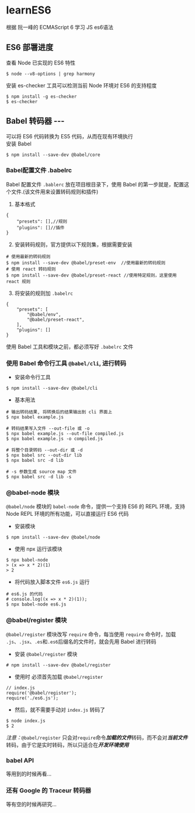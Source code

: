 # learnES6
根据 阮一峰的 ECMAScript 6 学习 JS es6语法
## ES6 部署进度
查看 Node 已实现的 ES6 特性	
```
$ node --v8-options | grep harmony
```
安装 es-checker 工具可以检测当前 Node 环境对 ES6 的支持程度
```
$ npm install -g es-checker
$ es-checker
```
## Babel 转码器 ---
可以将 ES6 代码转换为 ES5 代码，从而在现有环境执行<br>
安装 Babel<br>
```
$ npm install --save-dev @babel/core
```
### Babel配置文件 .babelrc
Babel 配置文件 `.bablerc` 放在项目根目录下，使用 Babel 的第一步就是，配置这个文件.(该文件用来设置转码规则和插件)
1. 基本格式
```
{
	"presets": [],//规则
	"plugins": []//插件
}
```
2. 安装转码规则，官方提供以下规则集，根据需要安装
```
# 使用最新的转码规则
$ npm install --save-dev @babel/preset-env  //使用最新的转码规则
# 使用 react 转码规则
$ npm install --save-dev @babel/preset-react //使用特定规则，这里使用 react 规则
```
3. 将安装的规则加 `.babelrc`
```
{
	"presets": [
		"@babel/env",
		"@babel/preset-react",
	],
	"plugins": []
}
```
使用 Babel 工具和模块之前，都必须写好 `.babelrc` 文件

### 使用 Babel 命令行工具 `@babel/cli`, 进行转码
* 安装命令行工具
```
$ npm install --save-dev @babel/cli
```
* 基本用法
```
# 输出转码结果, 将转换后的结果输出到 cli 界面上
$ npx babel example.js 

# 转码结果写入文件 --out-file 或 -o
$ npx babel example.js --out-file compiled.js
$ npx babel example.js -o compiled.js

# 将整个目录转码 --out-dir 或 -d
$ npx babel src --out-dir lib
$ npx babel src -d lib

# -s 参数生成 source map 文件
$ npx babel src -d lib -s
```

### @babel-node 模块
`@babel/node` 模块的 `babel-node` 命令，提供一个支持 ES6 的 REPL 环境，支持 Node REPL 环境的所有功能，可以直接运行 ES6 代码
* 安装模块
```
$ npm install --save-dev @babel/node
```
* 使用 npx 运行该模块
```
$ npx babel-node
> (x => x * 2)(1)
> 2
```
* 将代码放入脚本文件 `es6.js` 运行
```
# es6.js 的代码
# console.log((x => x * 2)(1));
$ npx babel-node es6.js
```

### @babel/register 模块
`@babel/register` 模块改写 `require` 命令，每当使用 `require` 命令时，加载 `.js`、`.jsx`、`.es`和`.es6`后缀名的文件时，就会先用 Babel 进行转码
* 安装 `@babel/register` 模块
```
# npm install --save-dev @babel/register
```
* 使用时 必须首先加载 `@babel/register`
```
// index.js
require('@babel/register');
require('./es6.js');
```
* 然后，就不需要手动对 `index.js` 转码了
```
$ node index.js
$ 2
```
*注意：*`@babel/register` 只会对`require`命令***加载的文件***转码，而不会对***当前文件***转码，由于它是实时转码，所以只适合在***开发环境使用***

### babel API
等用到的时候再看...
### 还有 Google 的 Traceur 转码器
等有空的时候再研究...















